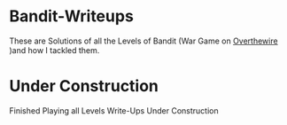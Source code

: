 # Bandit-Writeups
These are Solutions of all the Levels of Bandit (War Game on [Overthewire](https://overthewire.org/wargames/bandit/) )and how I tackled them.

# Under Construction

Finished Playing all Levels Write-Ups Under Construction
